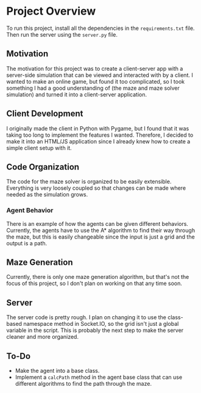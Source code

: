 # Project Overview

To run this project, install all the dependencies in the `requirements.txt` file. Then run the server using the `server.py` file.

## Motivation

The motivation for this project was to create a client-server app with a server-side simulation that can be viewed and interacted with by a client. I wanted to make an online game, but found it too complicated, so I took something I had a good understanding of (the maze and maze solver simulation) and turned it into a client-server application.

## Client Development

I originally made the client in Python with Pygame, but I found that it was taking too long to implement the features I wanted. Therefore, I decided to make it into an HTML/JS application since I already knew how to create a simple client setup with it.

## Code Organization

The code for the maze solver is organized to be easily extensible. Everything is very loosely coupled so that changes can be made where needed as the simulation grows.

### Agent Behavior

There is an example of how the agents can be given different behaviors. Currently, the agents have to use the A* algorithm to find their way through the maze, but this is easily changeable since the input is just a grid and the output is a path.

## Maze Generation

Currently, there is only one maze generation algorithm, but that's not the focus of this project, so I don't plan on working on that any time soon.

## Server

The server code is pretty rough. I plan on changing it to use the class-based namespace method in Socket.IO, so the grid isn't just a global variable in the script. This is probably the next step to make the server cleaner and more organized.

## To-Do

- Make the agent into a base class.
- Implement a `calcPath` method in the agent base class that can use different algorithms to find the path through the maze.
